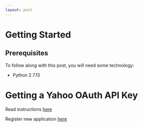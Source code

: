 ```yaml
---
layout: post
---
```

# Getting Started
## Prerequisites
To follow along with this post, you will need some technology:

- Python 2.7.13

# Getting a Yahoo OAuth API Key
Read instructions [here](https://developer.yahoo.com/fantasysports/guide/)

Register new application [here](https://developer.yahoo.com/apps/create/)
